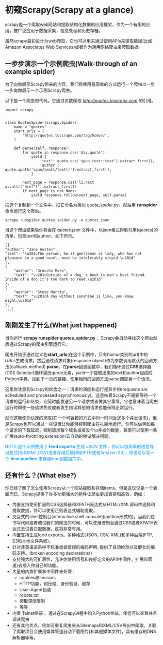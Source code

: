 # 初窥Scrapy(Scrapy at a glance) #
scrapy是一个爬取web网站和提取结构化数据的应用框架，作为一个有用的应用，被广泛应用于数据采集，信息处理和历史存档。

虽然scrapy最初设计为web爬取，它也可以用来通过使用APIs来提取数据(比如 Amazon Associates Web Services)或者作为通用网络爬虫来爬取数据。

## 一步步演示一个示例爬虫(Walk-through of an example spider) ##

为了向你展示Scrapy带来的内容，我们将使用最简单的方式运行一个爬虫以一步一步向你展示一个示例Scrapy爬虫。

以下是一个爬虫的代码，它通过页数爬取 *http://quotes.toscrape.com* 的引用。

	import scrapy
	
	
	class QuotesSpider(scrapy.Spider):
	    name = "quotes"
	    start_urls = [
	        'http://quotes.toscrape.com/tag/humor/',
	    ]
	
	    def parse(self, response):
	        for quote in response.css('div.quote'):
	            yield {
	                'text': quote.css('span.text::text').extract_first(),
	                'author': quote.xpath('span/small/text()').extract_first(),
	            }
	
	        next_page = response.css('li.next a::attr("href")').extract_first()
	        if next_page is not None:
	            yield response.follow(next_page, self.parse)



把这个复制到一个文件中，把它命名为类似 *quote_spider.py*，然后用 **runspider** 命令运行这个爬虫。
	
	scrapy runspider quotes_spider.py -o quotes.json

当这个爬虫结束后你将会在 *quotes.json* 文件中，以json格式得到引用(quotes)的清单，包含text和author，如下所示。

    [{
    "author": "Jane Austen",
    "text": "\u201cThe person, be it gentleman or lady, who has not pleasure in a good novel, must be intolerably stupid.\u201d"
	},
	{
	    "author": "Groucho Marx",
	    "text": "\u201cOutside of a dog, a book is man's best friend. Inside of a dog it's too dark to read.\u201d"
	},
	{
	    "author": "Steve Martin",
	    "text": "\u201cA day without sunshine is like, you know, night.\u201d"
	},
	...]


## 刚刚发生了什么(What just happened) ##

当你运行 **scrapy runspider quotes_spider.py** ，Scrapy会自动寻找这个爬虫然后通过Scrapy的爬虫引擎运行它。

爬虫开始于通过定义在**start_urls**(在这个示例中，只有humur类别的url)中的*URLs*生成请求，然后通过请求对象(response object)作为参数调用默认的回调方法(callback method) **parse**。在**parse**回调函数中，我们循环通过**CSS**选择器(CSS Selector)循环遍历*quote*元素，*yield*一个提取出来的text和author组成的Python字典，找到下一页的链接，使用相同的回调方法parse调度另一个请求。

这里你注意到Scrapy的优势之一：请求的调度和运行是异步的(requests are scheduled and processed asynchronously)。这意味着Scrapy不需要等待一个请求的运行和结束，它同时能发送另一个请求或者做其它事情。它也意味着当爬虫运行时即使一些请求失败或者发生错误其他的请求也能保持正常运行。

然而这能使你快速的爬取(在一个可容错的方式中同一时间发送多个并发请求)，但是Scrapy也可以通过一些设置让你能够控制爬虫在礼貌地运行。你可以做例如每个请求的下载延迟，控制请求每个域名或者没个ip并发的数量，甚至可以使用一些扩展(auto-throttling extension)去自动的尝试解决问题。

<font color=#0099ff>NOTE:这个示例使用了 **feed exports** 生成 *JSON* 文件，你可以很简单的改变导出格式(例如XML,CSV)或者存储后端(例如FTP或者Amazon S3)。你也可以写一个 **item pipeline** 来存储item到数据库中。</font>

## 还有什么？(What else?) ##

你已经了解了怎么使用Scrapy从一个网站提取和存储items，但是这仅仅是一个表面而已。Scrapy提供了许多功能强大的组件让爬虫更加容易和高效，例如：

- 内置支持使用扩展的CSS选择器和XPATH表达式从HTML/XML源码中选择和提取数据，并可以使用正则表达式辅助提取。
- 交互式的shell控制台(interactive shell console)(ipython形式的)。当我们在书写代码或者调试我们的爬虫的时候，可以使用控制台通过CSS或者XPATH表达式去试着匹配数据，这将非常有用。
- 内置支持生成feed exports。多种格式(JSON, CSV, XML)和多种后端(FTP, S3和本地文件系统)。
- 针对非英语语系中不标准或者错误的编码声明, 提供了自动检测以及健壮的编码支持。(broken encoding declarations)
- 支持强大的可扩展性，允许你使用信号和良好定义的API(中间件，扩展和管道)去插入你自己的功能。
- 大量的内置扩展和中间件来处理：
	- cookies和session、
	- HTTP功能，如压缩、身份验证、缓存
	- User-Agent伪装
	- robots.txt
	- 爬取深度限制
	- 等等
- 内置 Telnet终端 ，通过在Scrapy进程中钩入Python终端，使您可以查看并且调试爬虫
- 还有其他优点，例如可重复爬虫来从Sitemaps和XML/CSV导出中爬取，关联了爬取项目会使用媒体管道自动下载图片(和其他媒体文件)，具有缓存的DNS解析器等等。
